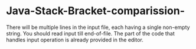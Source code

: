# Java-Stack-Bracket-comparission-
There will be multiple lines in the input file, each having a single non-empty string. You should read input till end-of-file.  The part of the code that handles input operation is already provided in the editor.
